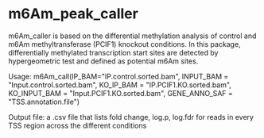 # m6Am_peak_caller

m6Am_caller is based on the differential methylation analysis of control and m6Am methyltransferase (PCIF1) knockout conditions. 
In this package, differentially methylated transcription start sites are detected by hypergeometric test and defined as potential m6Am sites.

Usage:
m6Am_call(IP_BAM="IP.control.sorted.bam",
          INPUT_BAM = "Input.control.sorted.bam",
          KO_IP_BAM = "IP.PCIF1.KO.sorted.bam",
          KO_INPUT_BAM = "Input.PCIF1.KO.sorted.bam",
          GENE_ANNO_SAF = "TSS.annotation.file")
          
Output file: a .csv file that lists fold change, log.p, log.fdr for reads in every TSS region across the different conditions
